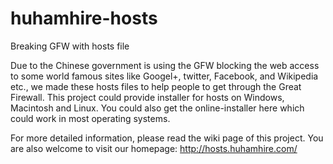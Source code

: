 huhamhire-hosts
===============

Breaking GFW with hosts file

Due to the Chinese government is using the GFW blocking the web access to some world famous sites like Googel+, twitter, Facebook, and Wikipedia etc., we made these hosts files to help people to get through the Great Firewall.
This project could provide installer for hosts on Windows, Macintosh and Linux. You could also get the online-installer here which could work in most operating systems.

For more detailed information, please read the wiki page of this project. You are also welcome to visit our homepage: http://hosts.huhamhire.com/